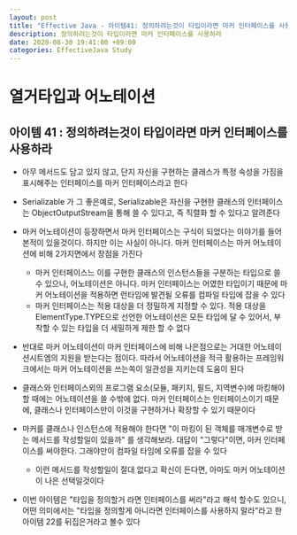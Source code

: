 ```yaml
---
layout: post
title: "Effective Java - 아이템41: 정의하려는것이 타입이라면 마커 인터페이스를 사용하라"
description: 정의하려는것이 타입이라면 마커 인터페이스를 사용하라
date: 2020-08-30 19:41:00 +09:00
categories: EffectiveJava Study
---
```



# 열거타입과 어노테이션

## 아이템 41 : 정의하려는것이 타입이라면 마커 인터페이스를 사용하라

- 아무 메서드도 담고 있지 않고, 단지 자신을 구현하는 클래스가 특정 속성을 가짐을 표시해주는 인터페이스를 마커 인터페이스라고 한다
- Serializable 가 그 좋은예로, Serializable은 자신을 구현한 클래스의 인터페이스는 ObjectOutputStream을 통해 쓸 수 있다고, 즉 직렬화 할 수 있다고 알려준다
- 마커 어노테이션이 등장하면서 마커 인터페이스는 구식이 되었다는 이야기를 들어본적이 있을것이다. 하지만 이는 사실이 아니다. 마커 인터페이스는 마커 어노테이션에 비해 2가지면에서 장점을 가진다
    * 마커 인터페이스느 이를 구현한 클래스의 인스턴스들을 구분하는 타입으로 쓸 수 있으나, 어노테이션은 아니다. 마커 인터페이스는 어였한 타입이기 때문에 마커 어노테이션을 적용하면 런타임에 발견될 오류를 컴파일 타입에 잡을 수 있다
    * 마커 인터페이스는 적용 대상을 더 정밀하게 지정할 수 있다. 적용 대상을 ElementType.TYPE으로 선언한 어노테이션은 모든 타입에 달 수 있어서, 부착할 수 있는 타입을 더 세밀하게 제한 할 수 없다

- 반대로 마커 어노테이션이 마커 인터페이스에 비해 나은점으로는 거대한 어노테이션시트엠의 지원을 받는다는 점이다. 따라서 어노테이션을 적극 활용하는 프레임워크에서는 마커 어노테이션을 쓰는쏙이 일관성을 지키는데 도움이 된다
- 클래스와 인터페이스외의 프로그램 요소(모듈, 패키지, 필드, 지역변수)에 마킹해야할 때에는 어노테이션을 쓸 수밖에 없다. 마커 인터페이스는 인터페이스이기 때문에, 클래스나 인터페이스만이 이것을 구현하거나 확장할 수 있기 때문이다
- 마커를 클래스나 인스턴스에 적용해야 한다면 "이 마킹이 된 객체를 매개변수로 받는 메서드를 작성할일이 있을까" 를 생각해보라. 대답이 "그렇다"이면, 마커 인터페이스를 써야한다. 그래야만이 컴파일 타임에 오류를 잡을 수 있다
    * 이런 메서드를 작성할일이 절대 없다고 확신이 든다면, 아마도 마커 어노테이션이 나은 선택일것이다

- 이번 아이템은 "타입을 정의할거 라면 인터페이스를 써라"라고 해석 할수도 있으니, 어떤 의미에서는 "타입을 정의할게 아니라면 인터페이스를 사용하지 말라"라고 한 아이템 22를 뒤집은거라고 볼수 있다